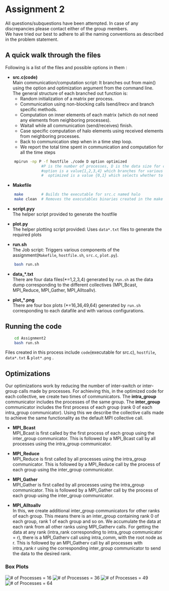 # Assignment 2

All questions/subquestions have been attempted. In case of any discrepancies please contact either of the group members.<br>
We have tried our best to adhere to all the naming conventions as described in the problem statement.

## A quick walk through the files

Following is a list of the files and possible options in them :

* **src.c(code)** <br>
	Main communication/computation script: It branches out from main() using the option and optimization argument from the command line.<br>
	The general structure of each branched out function is:
	-	Random initialization of a matrix per process.
	-	Communication using non-blocking calls Isend/Irecv and branch specific methods.
	-	Computation on inner elements of each matrix (which do not need any elements from neighboring processes).
	-	Waitall while all communication (send/receives) finish.
	-	Case specific computation of halo elements using received elements from neighboring processes.
	-	Back to communication step when in a time step loop.
	-   We report the total time spent in communication and computation for all the time steps

```sh
	mpirun -np P -f hostfile ./code D option optimized   
                #P is the number of processes, D is the data size for communication
				#option is a value{1,2,3,4} which branches for various collectives covered.
                #  optimized is a value {0,1} which selects whether to run the default collective or the optimized version 
```

* **Makefile**

```sh
	make        # Builds the executable for src.c named halo
	make clean  # Removes the executables binaries created in the make process. 
```

*	**script.pyy**<br>
	The helper script provided to generate the hostfile

*	**plot.py**<br>
	The helper plotting script provided: Uses `data*.txt` files to generate the required plots

*	**run.sh**<br>
	The Job script: Triggers various components of the assignment(`Makefile`, `hostfile.sh`, `src.c`, `plot.py`). <br>

```sh
	bash run.sh
```

*	**data_\*.txt**<br>
	There are four data files(\*=1,2,3,4) generated by `run.sh` as the data dump corresponding to the different collectives (MPI_Bcast, MPI_Reduce, MPI_Gather, MPI_Alltoallv).

*	**plot_\*.png**<br>
	There are four box plots (\*=16,36,49,64) generated by `run.sh` corresponding to each datafile and with various configurations.	

## Running the code


```sh
	cd Assignment2
	bash run.sh
```

Files created in this process include `code`(executable for src.c), `hostfile`, `data*.txt` & `plot*.png` .


## Optimizations
Our optimizations work by reducing the number of inter-switch or inter-group calls made by processes. For achieving this, in the optimized code for each collective, we create two times of communicators. The **intra_group** communicator includes the processes of the same group. The **inter_group** communicator includes the first process of each group (rank 0 of each intra_group communicator). Using this we describe the collective calls made to achieve the same functionality as the default MPI collective call.

* **MPI_Bcast** <br>
MPI_Bcast is first called by the first process of each group using the inter_group communicator. This is followed by a MPI_Bcast call by all processes using the intra_group communicator.

* **MPI_Reduce** <br>
MPI_Reduce is first called by all processes using the intra_group communicator. This is followed by a MPI_Reduce call by the process of each group using the inter_group communicator.

* **MPI_Gather** <br>
MPI_Gather is first called by all processes using the intra_group communicator. This is followed by a MPI_Gather call by the process of each group using the inter_group communicator.

* **MPI_Alltoallv** <br>
In this, we create additional inter_group communicators for other ranks of each group. This means there is an inter_group containing rank 0 of each group, rank 1 of each group and so on. We accumulate the data at each rank from all other ranks using MPI_Gatherv calls. For getting the data at any rank (intra_rank corresponding to intra_group communicator = r), there is a MPI_Gatherv call using intra_comm, with the root node as r. This is followed by an MPI_Gatherv call by all processes with intra_rank r using the corresponding inter_group communicator to send the data to the desired rank.



### Box Plots

![# of Processes = 16](plot16.png)
![# of Processes = 36](plot36.png)
![# of Processes = 49](plot49.png)
![# of Processes = 64](plot64.png)
